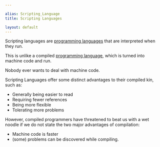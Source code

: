 ```yaml
---

alias: Scripting_Language
title: Scripting Languages

layout: default
---
```


Scripting languages are [programming languages](/Languages/Programming-Languages) that are interpreted when they run.

This is unlike a compiled [programming language](/Languages/Programming-Languages), which is turned into machine code and run.

Nobody ever wants to deal with machine code.

Scripting Languages offer some distinct advantages to their compiled kin, such as:

* Generally being easier to read
* Requiring fewer references
* Being more flexible
* Tolerating more problems 

However, compiled programmers have threatened to beat us with a wet noodle if we do not state the two major advantages of compilation:

* Machine code is faster
* (some) problems can be discovered while compiling.
